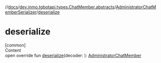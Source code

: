 //[docs](../../../index.md)/[dev.inmo.tgbotapi.types.ChatMember.abstracts](../index.md)/[AdministratorChatMemberSerializer](index.md)/[deserialize](deserialize.md)



# deserialize  
[common]  
Content  
open override fun [deserialize](deserialize.md)(decoder: ): [AdministratorChatMember](../-administrator-chat-member/index.md)  



